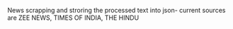 News scrapping and stroring the processed text into json- current sources are ZEE NEWS, TIMES OF INDIA, THE HINDU

